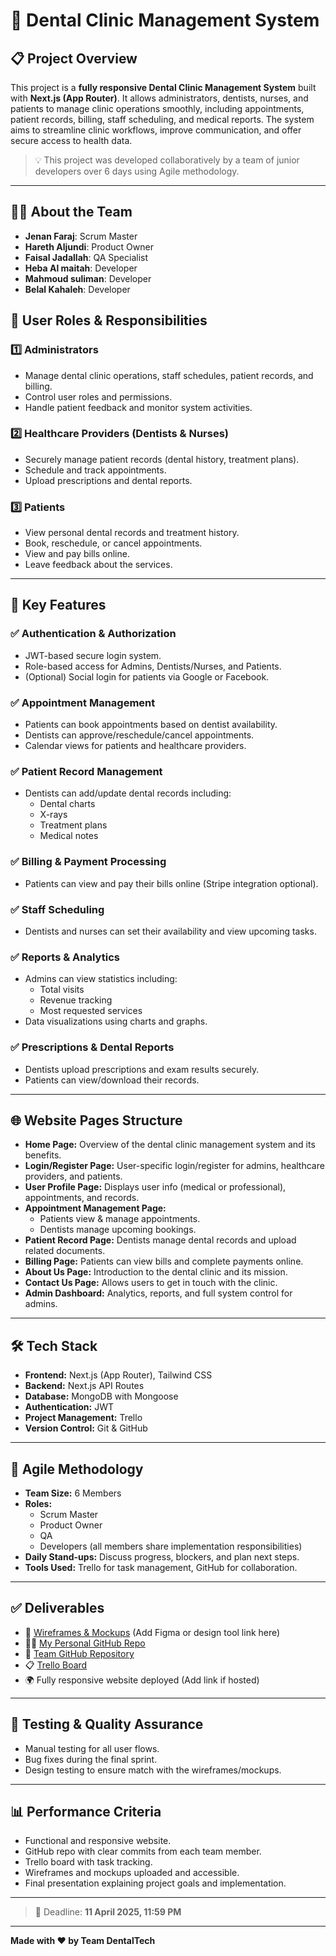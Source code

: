 # 🦷 Dental Clinic Management System

## 📋 Project Overview

This project is a **fully responsive Dental Clinic Management System** built with **Next.js (App Router)**. It allows administrators, dentists, nurses, and patients to manage clinic operations smoothly, including appointments, patient records, billing, staff scheduling, and medical reports. The system aims to streamline clinic workflows, improve communication, and offer secure access to health data.

> 💡 This project was developed collaboratively by a team of junior developers over 6 days using Agile methodology.

---

## 👨‍💻 About the Team

- **Jenan Faraj**: Scrum Master
- **Hareth Aljundi**: Product Owner
- **Faisal Jadallah**: QA Specialist
- **Heba Al maitah**: Developer
- **Mahmoud suliman**: Developer
- **Belal Kahaleh**: Developer

## 👥 User Roles & Responsibilities

### 1️⃣ Administrators

- Manage dental clinic operations, staff schedules, patient records, and billing.
- Control user roles and permissions.
- Handle patient feedback and monitor system activities.

### 2️⃣ Healthcare Providers (Dentists & Nurses)

- Securely manage patient records (dental history, treatment plans).
- Schedule and track appointments.
- Upload prescriptions and dental reports.

### 3️⃣ Patients

- View personal dental records and treatment history.
- Book, reschedule, or cancel appointments.
- View and pay bills online.
- Leave feedback about the services.

---

## 🚀 Key Features

### ✅ Authentication & Authorization

- JWT-based secure login system.
- Role-based access for Admins, Dentists/Nurses, and Patients.
- (Optional) Social login for patients via Google or Facebook.

### ✅ Appointment Management

- Patients can book appointments based on dentist availability.
- Dentists can approve/reschedule/cancel appointments.
- Calendar views for patients and healthcare providers.

### ✅ Patient Record Management

- Dentists can add/update dental records including:
  - Dental charts
  - X-rays
  - Treatment plans
  - Medical notes

### ✅ Billing & Payment Processing

- Patients can view and pay their bills online (Stripe integration optional).

### ✅ Staff Scheduling

- Dentists and nurses can set their availability and view upcoming tasks.

### ✅ Reports & Analytics

- Admins can view statistics including:
  - Total visits
  - Revenue tracking
  - Most requested services
- Data visualizations using charts and graphs.

### ✅ Prescriptions & Dental Reports

- Dentists upload prescriptions and exam results securely.
- Patients can view/download their records.

---

## 🌐 Website Pages Structure

- **Home Page:** Overview of the dental clinic management system and its benefits.
- **Login/Register Page:** User-specific login/register for admins, healthcare providers, and patients.
- **User Profile Page:** Displays user info (medical or professional), appointments, and records.
- **Appointment Management Page:**
  - Patients view & manage appointments.
  - Dentists manage upcoming bookings.
- **Patient Record Page:** Dentists manage dental records and upload related documents.
- **Billing Page:** Patients can view bills and complete payments online.
- **About Us Page:** Introduction to the dental clinic and its mission.
- **Contact Us Page:** Allows users to get in touch with the clinic.
- **Admin Dashboard:** Analytics, reports, and full system control for admins.

---

## 🛠️ Tech Stack

- **Frontend:** Next.js (App Router), Tailwind CSS
- **Backend:** Next.js API Routes
- **Database:** MongoDB with Mongoose
- **Authentication:** JWT
- **Project Management:** Trello
- **Version Control:** Git & GitHub

---

## 📆 Agile Methodology

- **Team Size:** 6 Members
- **Roles:**
  - Scrum Master
  - Product Owner
  - QA
  - Developers (all members share implementation responsibilities)
- **Daily Stand-ups:** Discuss progress, blockers, and plan next steps.
- **Tools Used:** Trello for task management, GitHub for collaboration.

---

## ✅ Deliverables

- 🎨 [Wireframes & Mockups](#) (Add Figma or design tool link here)
- 🧑‍💻 [My Personal GitHub Repo](#)
- 👥 [Team GitHub Repository](#)
- 📋 [Trello Board](#)
- 🌍 Fully responsive website deployed (Add link if hosted)

---

## 🧪 Testing & Quality Assurance

- Manual testing for all user flows.
- Bug fixes during the final sprint.
- Design testing to ensure match with the wireframes/mockups.

---

## 📊 Performance Criteria

- Functional and responsive website.
- GitHub repo with clear commits from each team member.
- Trello board with task tracking.
- Wireframes and mockups uploaded and accessible.
- Final presentation explaining project goals and implementation.

---

> 🎯 Deadline: **11 April 2025, 11:59 PM**

---

**Made with ❤️ by Team DentalTech**
